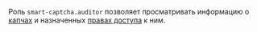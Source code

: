 Роль `smart-captcha.auditor` позволяет просматривать информацию о [капчах](../../smartcaptcha/concepts/validation.md) и назначенных [правах доступа](../../iam/concepts/access-control/index.md) к ним.
